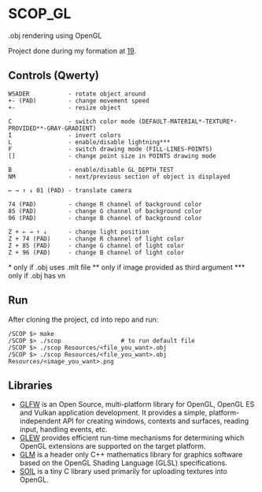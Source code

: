 # SCOP_GL
.obj rendering using OpenGL

Project done during my formation at [19](https://campus19.be/).

## Controls (Qwerty)
```
WSADER           - rotate object around
+- (PAD)         - change movement speed
+-               - resize object

C                - switch color mode (DEFAULT-MATERIAL*-TEXTURE*-PROVIDED**-GRAY-GRADIENT)
I                - invert colors
L			     - enable/disable lightning***
F                - switch drawing mode (FILL-LINES-POINTS)
[]               - change point size in POINTS drawing mode

B                - enable/disable GL_DEPTH_TEST
NM               - next/previous section of object is displayed

← → ↑ ↓ 01 (PAD) - translate camera

74 (PAD)         - change R channel of background color
85 (PAD)         - change G channel of background color
96 (PAD)         - change B channel of background color

Z + ← → ↑ ↓      - change light position
Z + 74 (PAD)     - change R channel of light color
Z + 85 (PAD)     - change G channel of light color
Z + 96 (PAD)     - change B channel of light color
```

\* only if .obj uses .mlt file
\*\* only if image provided as third argument
\*\*\* only if .obj has vn

## Run
After cloning the project, cd into repo and run:

```
/SCOP $> make
/SCOP $> ./scop					# to run default file
/SCOP $> ./scop Resources/<file_you_want>.obj
/SCOP $> ./scop Resources/<file_you_want>.obj Resources/<image_you_want>.png
```

## Libraries
* [GLFW](https://github.com/glfw/glfw.git) is an Open Source, multi-platform library for OpenGL, OpenGL ES and Vulkan application development. It provides a simple, platform-independent API for creating windows, contexts and surfaces, reading input, handling events, etc.
* [GLEW](https://github.com/nigels-com/glew.git) provides efficient run-time mechanisms for determining which OpenGL extensions are supported on the target platform.
* [GLM](https://github.com/g-truc/glm.git) is a header only C++ mathematics library for graphics software based on the OpenGL Shading Language (GLSL) specifications.
* [SOIL](https://github.com/littlstar/soil.git) is a tiny C library used primarily for uploading textures into OpenGL.